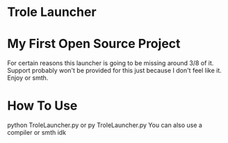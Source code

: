 # Trole Launcher
# My First Open Source Project

For certain reasons this launcher is going to be missing around 3/8 of it.
Support probably won't be provided for this just because I don't feel like it. 
Enjoy or smth.

# How To Use
python TroleLauncher.py
or
py TroleLauncher.py
You can also use a compiler or smth idk
